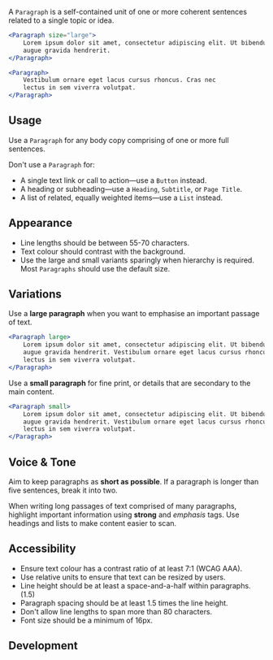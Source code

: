 A `Paragraph` is a self-contained unit of one or more coherent sentences related to a single topic or idea.

```jsx
<Paragraph size="large">
	Lorem ipsum dolor sit amet, consectetur adipiscing elit. Ut bibendum hendrerit
	augue gravida hendrerit.
</Paragraph>

<Paragraph>
	Vestibulum ornare eget lacus cursus rhoncus. Cras nec
	lectus in sem viverra volutpat.
</Paragraph>
```

## Usage

Use a `Paragraph` for any body copy comprising of one or more full sentences.

Don't use a `Paragraph` for:
- A single text link or call to action—use a `Button` instead.
- A heading or subheading—use a `Heading`, `Subtitle`, or `Page Title`.
- A list of related, equally weighted items—use a `List` instead.

## Appearance

- Line lengths should be between 55-70 characters.
- Text colour should contrast with the background.
- Use the large and small variants sparingly when hierarchy is required. Most `Paragraphs` should use the default size.


## Variations

Use a **large paragraph** when you want to emphasise an important passage of text.

```jsx
<Paragraph large>
	Lorem ipsum dolor sit amet, consectetur adipiscing elit. Ut bibendum hendrerit
	augue gravida hendrerit. Vestibulum ornare eget lacus cursus rhoncus. Cras nec
	lectus in sem viverra volutpat.
</Paragraph>
```

Use a **small paragraph** for fine print, or details that are secondary to the main content.

```jsx
<Paragraph small>
	Lorem ipsum dolor sit amet, consectetur adipiscing elit. Ut bibendum hendrerit
	augue gravida hendrerit. Vestibulum ornare eget lacus cursus rhoncus. Cras nec
	lectus in sem viverra volutpat.
</Paragraph>
```


## Voice & Tone

Aim to keep paragraphs as **short as possible**. If a paragraph is longer than five sentences, break it into two.

When writing long passages of text comprised of many paragraphs, highlight important information using **strong** and _emphasis_ tags. Use headings and lists to make content easier to scan.

## Accessibility

- Ensure text colour has a contrast ratio of at least 7:1 (WCAG AAA).
- Use relative units to ensure that text can be resized by users.
- Line height should be at least a space-and-a-half within paragraphs. (1.5)
- Paragraph spacing should be at least 1.5 times the line height.
- Don't allow line lengths to span more than 80 characters.
- Font size should be a minimum of 16px.

## Development
